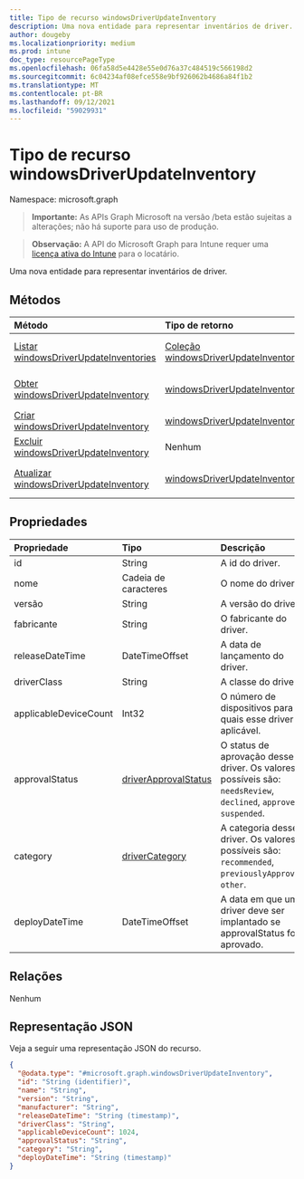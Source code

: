 ```yaml
---
title: Tipo de recurso windowsDriverUpdateInventory
description: Uma nova entidade para representar inventários de driver.
author: dougeby
ms.localizationpriority: medium
ms.prod: intune
doc_type: resourcePageType
ms.openlocfilehash: 06fa58d5e4428e55e0d76a37c484519c566198d2
ms.sourcegitcommit: 6c04234af08efce558e9bf926062b4686a84f1b2
ms.translationtype: MT
ms.contentlocale: pt-BR
ms.lasthandoff: 09/12/2021
ms.locfileid: "59029931"
---
```

# <a name="windowsdriverupdateinventory-resource-type"></a>Tipo de recurso windowsDriverUpdateInventory

Namespace: microsoft.graph

> **Importante:** As APIs Graph Microsoft na versão /beta estão sujeitas a alterações; não há suporte para uso de produção.

> **Observação:** A API do Microsoft Graph para Intune requer uma [licença ativa do Intune](https://go.microsoft.com/fwlink/?linkid=839381) para o locatário.

Uma nova entidade para representar inventários de driver.

## <a name="methods"></a>Métodos
|Método|Tipo de retorno|Descrição|
|:---|:---|:---|
|[Listar windowsDriverUpdateInventories](../api/intune-softwareupdate-windowsdriverupdateinventory-list.md)|[Coleção windowsDriverUpdateInventory](../resources/intune-softwareupdate-windowsdriverupdateinventory.md)|Listar propriedades e relações dos [objetos windowsDriverUpdateInventory.](../resources/intune-softwareupdate-windowsdriverupdateinventory.md)|
|[Obter windowsDriverUpdateInventory](../api/intune-softwareupdate-windowsdriverupdateinventory-get.md)|[windowsDriverUpdateInventory](../resources/intune-softwareupdate-windowsdriverupdateinventory.md)|Leia propriedades e relações do [objeto windowsDriverUpdateInventory.](../resources/intune-softwareupdate-windowsdriverupdateinventory.md)|
|[Criar windowsDriverUpdateInventory](../api/intune-softwareupdate-windowsdriverupdateinventory-create.md)|[windowsDriverUpdateInventory](../resources/intune-softwareupdate-windowsdriverupdateinventory.md)|Crie um novo [objeto windowsDriverUpdateInventory.](../resources/intune-softwareupdate-windowsdriverupdateinventory.md)|
|[Excluir windowsDriverUpdateInventory](../api/intune-softwareupdate-windowsdriverupdateinventory-delete.md)|Nenhum|Exclui um [windowsDriverUpdateInventory](../resources/intune-softwareupdate-windowsdriverupdateinventory.md).|
|[Atualizar windowsDriverUpdateInventory](../api/intune-softwareupdate-windowsdriverupdateinventory-update.md)|[windowsDriverUpdateInventory](../resources/intune-softwareupdate-windowsdriverupdateinventory.md)|Atualize as propriedades de um [objeto windowsDriverUpdateInventory.](../resources/intune-softwareupdate-windowsdriverupdateinventory.md)|

## <a name="properties"></a>Propriedades
|Propriedade|Tipo|Descrição|
|:---|:---|:---|
|id|String|A id do driver.|
|nome|Cadeia de caracteres|O nome do driver.|
|versão|String|A versão do driver.|
|fabricante|String|O fabricante do driver.|
|releaseDateTime|DateTimeOffset|A data de lançamento do driver.|
|driverClass|String|A classe do driver.|
|applicableDeviceCount|Int32|O número de dispositivos para os quais esse driver é aplicável.|
|approvalStatus|[driverApprovalStatus](../resources/intune-softwareupdate-driverapprovalstatus.md)|O status de aprovação desse driver. Os valores possíveis são: `needsReview`, `declined`, `approved`, `suspended`.|
|category|[driverCategory](../resources/intune-softwareupdate-drivercategory.md)|A categoria desse driver. Os valores possíveis são: `recommended`, `previouslyApproved`, `other`.|
|deployDateTime|DateTimeOffset|A data em que um driver deve ser implantado se approvalStatus for aprovado.|

## <a name="relationships"></a>Relações
Nenhum

## <a name="json-representation"></a>Representação JSON
Veja a seguir uma representação JSON do recurso.
<!-- {
  "blockType": "resource",
  "keyProperty": "id",
  "@odata.type": "microsoft.graph.windowsDriverUpdateInventory"
}
-->
``` json
{
  "@odata.type": "#microsoft.graph.windowsDriverUpdateInventory",
  "id": "String (identifier)",
  "name": "String",
  "version": "String",
  "manufacturer": "String",
  "releaseDateTime": "String (timestamp)",
  "driverClass": "String",
  "applicableDeviceCount": 1024,
  "approvalStatus": "String",
  "category": "String",
  "deployDateTime": "String (timestamp)"
}
```



